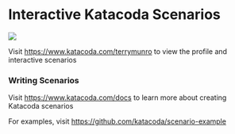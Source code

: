 # Interactive Katacoda Scenarios

[![](http://shields.katacoda.com/katacoda/terrymunro/count.svg)](https://www.katacoda.com/terrymunro "Get your profile on Katacoda.com")

Visit https://www.katacoda.com/terrymunro to view the profile and interactive scenarios

### Writing Scenarios
Visit https://www.katacoda.com/docs to learn more about creating Katacoda scenarios

For examples, visit https://github.com/katacoda/scenario-example
